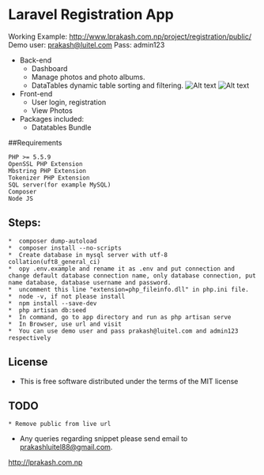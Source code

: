 # Laravel Registration App
Working Example:
http://www.lprakash.com.np/project/registration/public/
Demo
user: prakash@luitel.com
Pass: admin123

* Back-end
    * Dashboard
	* Manage photos and photo albums.
    * DataTables dynamic table sorting and filtering.
    ![Alt text](registrationapp/public/gitfiles/admin-area.png "Admin Dashboard")
    ![Alt text](registrationapp/public/gitfiles/admin-dashboard.png "Admin Inner Page")
* Front-end
	* User login, registration
	* View Photos
* Packages included:
	* Datatables Bundle

##Requirements

	PHP >= 5.5.9
	OpenSSL PHP Extension
	Mbstring PHP Extension
	Tokenizer PHP Extension
	SQL server(for example MySQL)
	Composer
	Node JS

## Steps:
    *  composer dump-autoload
    *  composer install --no-scripts
    *  Create database in mysql server with utf-8 collation(uft8_general_ci)
    *  opy .env.example and rename it as .env and put connection and change default database connection name, only database connection, put name database, database username and password.
    *  uncomment this line "extension=php_fileinfo.dll" in php.ini file.
    *  node -v, if not please install
    *  npm install --save-dev
    *  php artisan db:seed
    *  In command, go to app directory and run as php artisan serve
    *  In Browser, use url and visit
    *  You can use demo user and pass prakash@luitel.com and admin123 respectively

## License

*  This is free software distributed under the terms of the MIT license

## TODO
    * Remove public from live url

* Any queries regarding snippet please send email to  prakashluitel88@gmail.com.

http://lprakash.com.np